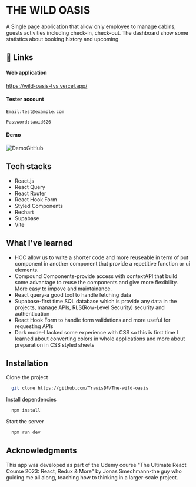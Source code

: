 # THE WILD OASIS

A Single page application that allow only employee to manage cabins, guests activities including check-in, check-out. The dashboard show some statistics about booking history and upcoming

## 🔗 Links

#### Web application

https://wild-oasis-tvs.vercel.app/

#### Tester account

    Email:test@example.com 

    Password:tawid626
    
#### Demo
![DemoGitHub](https://github.com/TrawisDF/The-wild-oasis/assets/134593322/4e966bb4-47e8-4762-bc69-10ad820f1dd3)


## Tech stacks

- React.js
- React Query
- React Router
- React Hook Form
- Styled Components
- Rechart
- Supabase
- Vite

## What I've learned

- HOC allow us to write a shorter code and more reuseable in term of put component in another component that provide a repetitive function or ui elements.
- Compound Components-provide access with contextAPI that build some advantage to reuse the components and give more flexibility. More easy to impove and maintainance. 
- React query-a good tool to handle fetching data 
- Supabase-first time SQL database which is provide any data in the projects, manage APIs, RLS(Row-Level Security) security and authentication 
- React Hook Form to handle form validations and more useful for requesting APIs
- Dark mode-I lacked some experience with CSS so this is first time I learned about converting colors in whole applications and more about preparation in CSS styled sheets

## Installation

Clone the project

```bash
  git clone https://github.com/TrawisDF/The-wild-oasis
```

Install dependencies
```bash
  npm install
```

Start the server
```bash
  npm run dev
```


## Acknowledgments
This app was developed as part of the Udemy course "The Ultimate React Course 2023: React, Redux & More" by Jonas Smechmann-the guy who guiding me all along, teaching how to thinking in a larger-scale project.
